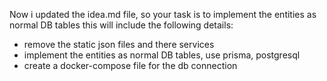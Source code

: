 
Now i updated the idea.md file, so your task is to implement the entities as normal DB tables this will include the following details:
- remove the static json files and there services
- implement the entities as normal DB tables, use prisma, postgresql
- create a docker-compose file for the db connection
